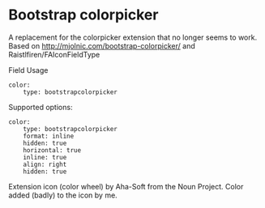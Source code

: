 Bootstrap colorpicker
======================

A replacement for the colorpicker extension that no longer seems to work. Based on http://mjolnic.com/bootstrap-colorpicker/ and Raistlfiren/FAIconFieldType

Field Usage 

	color:
  		type: bootstrapcolorpicker

Supported options:

	color:
  		type: bootstrapcolorpicker
  		format: inline
  		hidden: true
        horizontal: true
        inline: true
        align: right
        hidden: true

Extension icon (color wheel) by Aha-Soft from the Noun Project. Color added (badly) to the icon by me.